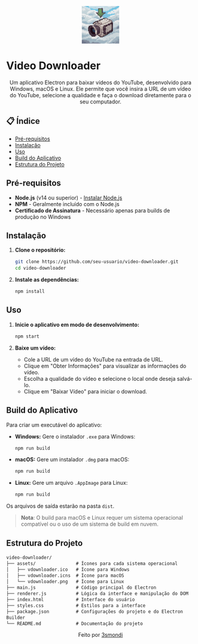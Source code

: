 <p align="center">
    <img src="assets/vdownloader.png" alt="Video Downloader Icon" width="100">
</p>

# Video Downloader

<p align="center">
    Um aplicativo Electron para baixar vídeos do YouTube, desenvolvido para Windows, macOS e Linux.
    Ele permite que você insira a URL de um vídeo do YouTube, selecione a qualidade e faça o download diretamente para o seu computador.
</p>

## 📋 Índice

- [Pré-requisitos](#pré-requisitos)
- [Instalação](#instalação)
- [Uso](#uso)
- [Build do Aplicativo](#build-do-aplicativo)
- [Estrutura do Projeto](#estrutura-do-projeto)

## Pré-requisitos

- **Node.js** (v14 ou superior) - [Instalar Node.js](https://nodejs.org/)
- **NPM** - Geralmente incluído com o Node.js
- **Certificado de Assinatura** - Necessário apenas para builds de produção no Windows

## Instalação

1. **Clone o repositório:**

    ```bash
    git clone https://github.com/seu-usuario/video-downloader.git
    cd video-downloader
    ```

2. **Instale as dependências:**

    ```bash
    npm install
    ```

## Uso

1. **Inicie o aplicativo em modo de desenvolvimento:**

    ```bash
    npm start
    ```

2. **Baixe um vídeo:**

    - Cole a URL de um vídeo do YouTube na entrada de URL.
    - Clique em "Obter Informações" para visualizar as informações do vídeo.
    - Escolha a qualidade do vídeo e selecione o local onde deseja salvá-lo.
    - Clique em "Baixar Vídeo" para iniciar o download.

## Build do Aplicativo

Para criar um executável do aplicativo:

- **Windows:** Gere o instalador `.exe` para Windows:

    ```bash
    npm run build
    ```

- **macOS:** Gere um instalador `.dmg` para macOS:

    ```bash
    npm run build
    ```

- **Linux:** Gere um arquivo `.AppImage` para Linux:

    ```bash
    npm run build
    ```

Os arquivos de saída estarão na pasta `dist`.

> **Nota**: O build para macOS e Linux requer um sistema operacional compatível ou o uso de um sistema de build em nuvem.

## Estrutura do Projeto

```plaintext
video-downloader/
├── assets/               # Ícones para cada sistema operacional
│   ├── vdownloader.ico   # Ícone para Windows
│   ├── vdownloader.icns  # Ícone para macOS
│   └── vdownloader.png   # Ícone para Linux
├── main.js               # Código principal do Electron
├── renderer.js           # Lógica da interface e manipulação do DOM
├── index.html            # Interface do usuário
├── styles.css            # Estilos para a interface
├── package.json          # Configurações do projeto e do Electron Builder
└── README.md             # Documentação do projeto
 ```
 
<p align="center">Feito por <a href="https://github.com/pedroTresmondi">3smondi</a></p>
